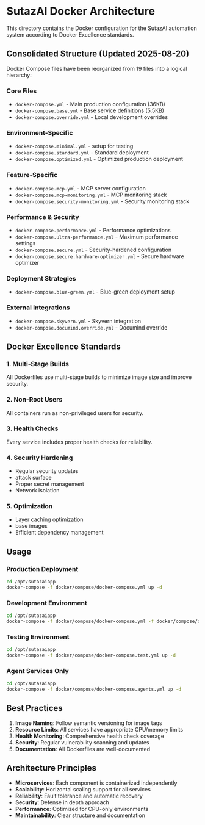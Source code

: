 # SutazAI Docker Architecture

This directory contains the Docker configuration for the SutazAI automation system according to Docker Excellence standards.

## Consolidated Structure (Updated 2025-08-20)

Docker Compose files have been reorganized from 19 files into a logical hierarchy:

### Core Files
- `docker-compose.yml` - Main production configuration (36KB)
- `docker-compose.base.yml` - Base service definitions (5.5KB)
- `docker-compose.override.yml` - Local development overrides

### Environment-Specific
- `docker-compose.minimal.yml` - setup for testing
- `docker-compose.standard.yml` - Standard deployment
- `docker-compose.optimized.yml` - Optimized production deployment

### Feature-Specific
- `docker-compose.mcp.yml` - MCP server configuration
- `docker-compose.mcp-monitoring.yml` - MCP monitoring stack
- `docker-compose.security-monitoring.yml` - Security monitoring stack

### Performance & Security
- `docker-compose.performance.yml` - Performance optimizations
- `docker-compose.ultra-performance.yml` - Maximum performance settings
- `docker-compose.secure.yml` - Security-hardened configuration
- `docker-compose.secure.hardware-optimizer.yml` - Secure hardware optimizer

### Deployment Strategies
- `docker-compose.blue-green.yml` - Blue-green deployment setup

### External Integrations
- `docker-compose.skyvern.yml` - Skyvern integration
- `docker-compose.documind.override.yml` - Documind override

## Docker Excellence Standards

### 1. Multi-Stage Builds
All Dockerfiles use multi-stage builds to minimize image size and improve security.

### 2. Non-Root Users
All containers run as non-privileged users for security.

### 3. Health Checks
Every service includes proper health checks for reliability.

### 4. Security Hardening
- Regular security updates
-   attack surface
- Proper secret management
- Network isolation

### 5. Optimization
- Layer caching optimization
-   base images
- Efficient dependency management

## Usage

### Production Deployment
```bash
cd /opt/sutazaiapp
docker-compose -f docker/compose/docker-compose.yml up -d
```

### Development Environment
```bash
cd /opt/sutazaiapp
docker-compose -f docker/compose/docker-compose.yml -f docker/compose/docker-compose.dev.yml up -d
```

### Testing Environment
```bash
cd /opt/sutazaiapp
docker-compose -f docker/compose/docker-compose.test.yml up -d
```

### Agent Services Only
```bash
cd /opt/sutazaiapp
docker-compose -f docker/compose/docker-compose.agents.yml up -d
```

## Best Practices

1. **Image Naming**: Follow semantic versioning for image tags
2. **Resource Limits**: All services have appropriate CPU/memory limits
3. **Health Monitoring**: Comprehensive health check coverage
4. **Security**: Regular vulnerability scanning and updates
5. **Documentation**: All Dockerfiles are well-documented

## Architecture Principles

- **Microservices**: Each component is containerized independently
- **Scalability**: Horizontal scaling support for all services
- **Reliability**: Fault tolerance and automatic recovery
- **Security**: Defense in depth approach
- **Performance**: Optimized for CPU-only environments
- **Maintainability**: Clear structure and documentation